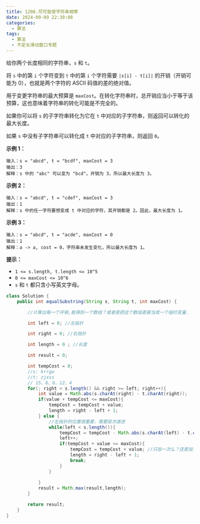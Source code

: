 ```yaml
---
title: 1208.尽可能使字符串相等
date: 2024-09-09 22:39:08
categories:
  - 算法
tags:
  - 算法
  - 不定长滑动窗口专题
---
```


给你两个长度相同的字符串，`s` 和 `t`。

将 `s` 中的第 `i` 个字符变到 `t` 中的第 `i` 个字符需要 `|s[i] - t[i]|` 的开销（开销可能为 0），也就是两个字符的 ASCII 码值的差的绝对值。

用于变更字符串的最大预算是 `maxCost`。在转化字符串时，总开销应当小于等于该预算，这也意味着字符串的转化可能是不完全的。

如果你可以将 `s` 的子字符串转化为它在 `t` 中对应的子字符串，则返回可以转化的最大长度。

如果 `s` 中没有子字符串可以转化成 `t` 中对应的子字符串，则返回 `0`。

 

**示例 1：**

```
输入：s = "abcd", t = "bcdf", maxCost = 3
输出：3
解释：s 中的 "abc" 可以变为 "bcd"。开销为 3，所以最大长度为 3。
```

**示例 2：**

```
输入：s = "abcd", t = "cdef", maxCost = 3
输出：1
解释：s 中的任一字符要想变成 t 中对应的字符，其开销都是 2。因此，最大长度为 1。
```

**示例 3：**

```
输入：s = "abcd", t = "acde", maxCost = 0
输出：1
解释：a -> a, cost = 0，字符串未发生变化，所以最大长度为 1。
```

 

**提示：**

- `1 <= s.length, t.length <= 10^5`
- `0 <= maxCost <= 10^6`
- `s` 和 `t` 都只含小写英文字母。



```java
class Solution {
    public int equalSubstring(String s, String t, int maxCost) {

        //计算出每一个开销,能得到一个数组？或者是把这个数组直接当成一个临时变量.

        int left = 0; //左指针

        int right = 0; //右指针

        int length = 0 ; //长度

        int result = 0;

        int tempCost = 0;
        //s: krrgw
        //t: zjxss
        // 15、8、6、12、4
        for(; right < s.length() && right >= left; right++){
            int value = Math.abs(s.charAt(right) - t.charAt(right));
            if(value + tempCost <= maxCost){
                tempCost = tempCost + value;
                length = right - left + 1;
            } else {
                //左指针的位置很重要，需要层次递进
                while(left < s.length()){
                    tempCost = tempCost - Math.abs(s.charAt(left) - t.charAt(left));
                    left++;
                    if(tempCost + value <= maxCost){
                        tempCost = tempCost + value; //只加一次么？还是加多次？
                        length = right - left + 1;
                        break;
                    }
                }
                
            }
            result = Math.max(result,length);
        }

        return result;
    }
}
```

